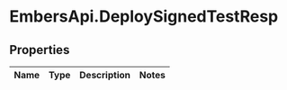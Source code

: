 # EmbersApi.DeploySignedTestResp

## Properties
Name | Type | Description | Notes
------------ | ------------- | ------------- | -------------
